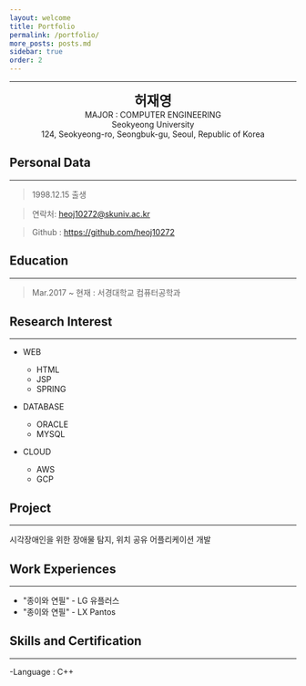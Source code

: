 ```yaml
---
layout: welcome
title: Portfolio
permalink: /portfolio/
more_posts: posts.md
sidebar: true
order: 2
---
```


* * *
<center>
<span style=
"font-size:170%;
font-weight:bold">
허재영
</span>
</center>

<center>MAJOR : COMPUTER ENGINEERING</center>

<center>Seokyeong University</center>

<center>124, Seokyeong-ro, Seongbuk-gu, Seoul, Republic of Korea</center>

## Personal Data
---
> 1998.12.15 출생

> 연락처: heoj10272@skuniv.ac.kr

> Github : <a href="https://github.com/heoj10272">https://github.com/heoj10272</a>


## Education
---
> Mar.2017 ~ 현재 : 서경대학교 컴퓨터공학과


## Research Interest
---

* WEB
    + HTML
    + JSP
    + SPRING

* DATABASE
    + ORACLE
    + MYSQL

* CLOUD
    + AWS
    + GCP

## Project
---
시각장애인을 위한 장애물 탐지, 위치 공유 어플리케이션 개발

## Work Experiences
---
- "종이와 연필" - LG 유플러스
- "종이와 연필" - LX Pantos

## Skills and Certification
---
-Language : C++




